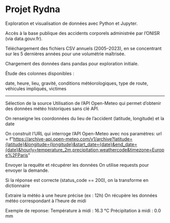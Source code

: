 # Projet Rydna

Exploration et visualisation de données avec Python et Jupyter.



Accès à la base publique des accidents corporels administrée par l’ONISR (via data.gouv.fr).

Téléchargement des fichiers CSV annuels (2005–2023), en se concentrant sur les 5 dernières années pour une volumétrie maîtrisée.

Chargement des données dans pandas pour exploration initiale.

Étude des colonnes disponibles :

date, heure, lieu, gravité, conditions météorologiques, type de route, véhicules impliqués, victimes

------

Sélection de la source
Utilisation de l’API Open-Meteo qui permet d’obtenir des données météo historiques sans clé API.

On renseigne les coordonnées du lieu de l’accident (latitude, longitude) et la date

On construit l’URL qui interroge l’API Open-Meteo avec nos paramètres:
url = f"https://archive-api.open-meteo.com/v1/archive?latitude={latitude}&longitude={longitude}&start_date={date}&end_date={date}&hourly=temperature_2m,precipitation,weathercode&timezone=Europe%2FParis"

Envoyer la requête et récupérer les données
On utilise requests pour envoyer la demande.

Si la réponse est correcte (status_code == 200), on la transforme en dictionnaire

Extraire la météo à une heure précise (ex : 12h)
On récupère les données météo correspondant à l’heure de midi 

Exemple de reponse:
Température à midi : 16.3 °C
Précipitation à midi : 0.0 mm
